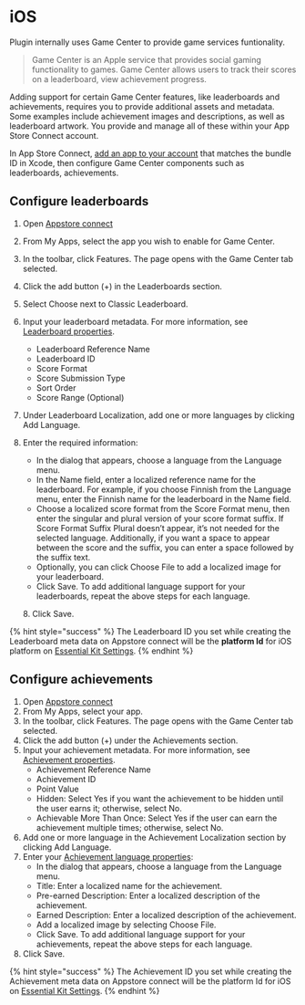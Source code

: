 # iOS

Plugin internally uses Game Center to provide game services funtionality.

> Game Center is an Apple service that provides social gaming functionality to games. Game Center allows users to track their scores on a leaderboard, view achievement progress.

Adding support for certain Game Center features, like leaderboards and achievements, requires you to provide additional assets and metadata. Some examples include achievement images and descriptions, as well as leaderboard artwork. You provide and manage all of these within your App Store Connect account.

In App Store Connect, [add an app to your account](https://help.apple.com/app-store-connect/#/dev2cd126805) that matches the bundle ID in Xcode, then configure Game Center components such as leaderboards, achievements.

## Configure leaderboards <a href="#dev32b7a345f" id="dev32b7a345f"></a>

1. Open [Appstore connect](https://appstoreconnect.apple.com/)
2. From My Apps, select the app you wish to enable for Game Center.
3. In the toolbar, click Features. The page opens with the Game Center tab selected.
4. Click the add button (+) in the Leaderboards section.
5. Select Choose next to Classic Leaderboard.
6. Input your leaderboard metadata. For more information, see [Leaderboard properties](https://help.apple.com/app-store-connect/#/dev2cc707039?sub=devf6a794ff1).
   * Leaderboard Reference Name
   * Leaderboard ID
   * Score Format
   * Score Submission Type
   * Sort Order
   * Score Range (Optional)
7. Under Leaderboard Localization, add one or more languages by clicking Add Language.
8.  Enter the required information:

    * In the dialog that appears, choose a language from the Language menu.
    * In the Name field, enter a localized reference name for the leaderboard. For example, if you choose Finnish from the Language menu, enter the Finnish name for the leaderboard in the Name field.
    * Choose a localized score format from the Score Format menu, then enter the singular and plural version of your score format suffix. If Score Format Suffix Plural doesn’t appear, it’s not needed for the selected language. Additionally, if you want a space to appear between the score and the suffix, you can enter a space followed by the suffix text.
    * Optionally, you can click Choose File to add a localized image for your leaderboard.
    * Click Save. To add additional language support for your leaderboards, repeat the above steps for each language.

    8\. Click Save.

{% hint style="success" %}
The Leaderboard ID you set while creating the Leaderboard meta data on Appstore connect will be the **platform Id** for iOS platform on [Essential Kit Settings](./#properties).
{% endhint %}

## Configure achievements <a href="#dev2f1b0df32" id="dev2f1b0df32"></a>

1. Open [Appstore connect](https://appstoreconnect.apple.com/)
2. From My Apps, select your app.
3. In the toolbar, click Features. The page opens with the Game Center tab selected.
4. Click the add button (+) under the Achievements section.
5. Input your achievement metadata. For more information, see [Achievement properties](https://help.apple.com/app-store-connect/#/dev928049713?sub=dev95e709d24).
   * Achievement Reference Name
   * Achievement ID
   * Point Value
   * Hidden: Select Yes if you want the achievement to be hidden until the user earns it; otherwise, select No.
   * Achievable More Than Once: Select Yes if the user can earn the achievement multiple times; otherwise, select No.
6. Add one or more language in the Achievement Localization section by clicking Add Language.
7. Enter your [Achievement language properties](https://help.apple.com/app-store-connect/#/dev928049713?sub=deve0ca0402a):
   * In the dialog that appears, choose a language from the Language menu.
   * Title: Enter a localized name for the achievement.
   * Pre-earned Description: Enter a localized description of the achievement.
   * Earned Description: Enter a localized description of the achievement.
   * Add a localized image by selecting Choose File.
   * Click Save. To add additional language support for your achievements, repeat the above steps for each language.
8. Click Save.

{% hint style="success" %}
The Achievement ID you set while creating the Achievement meta data on Appstore connect will be the platform Id for iOS on [Essential Kit Settings](./#properties).
{% endhint %}

